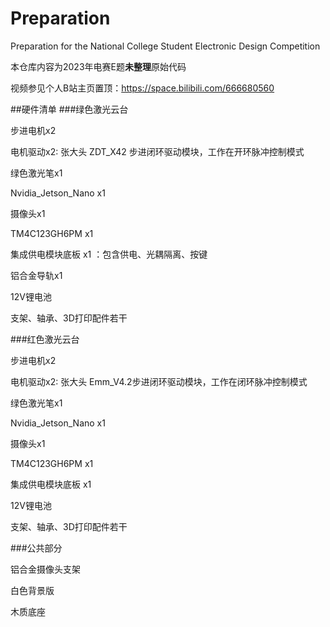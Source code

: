 # Preparation
Preparation for the National College Student Electronic Design Competition

本仓库内容为2023年电赛E题**未整理**原始代码

视频参见个人B站主页置顶：https://space.bilibili.com/666680560

##硬件清单
###绿色激光云台

步进电机x2

电机驱动x2: 张大头 ZDT_X42 步进闭环驱动模块，工作在开环脉冲控制模式

绿色激光笔x1

Nvidia_Jetson_Nano x1

摄像头x1

TM4C123GH6PM x1

集成供电模块底板 x1 ：包含供电、光耦隔离、按键

铝合金导轨x1

12V锂电池

支架、轴承、3D打印配件若干

###红色激光云台

步进电机x2

电机驱动x2: 张大头 Emm_V4.2步进闭环驱动模块，工作在闭环脉冲控制模式

绿色激光笔x1

Nvidia_Jetson_Nano x1

摄像头x1

TM4C123GH6PM x1

集成供电模块底板 x1

12V锂电池

支架、轴承、3D打印配件若干

###公共部分

铝合金摄像头支架

白色背景版

木质底座



